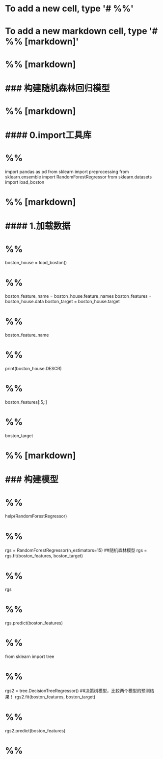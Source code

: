 # To add a new cell, type '# %%'
# To add a new markdown cell, type '# %% [markdown]'
# %% [markdown]
# ### 构建随机森林回归模型
# %% [markdown]
# #### 0.import工具库

# %%
import pandas as pd
from sklearn import preprocessing
from sklearn.ensemble import RandomForestRegressor
from sklearn.datasets import load_boston

# %% [markdown]
# #### 1.加载数据

# %%
boston_house = load_boston()


# %%
boston_feature_name = boston_house.feature_names
boston_features = boston_house.data
boston_target = boston_house.target


# %%
boston_feature_name


# %%
print(boston_house.DESCR)


# %%
boston_features[:5,:]


# %%
boston_target

# %% [markdown]
# ### 构建模型

# %%
help(RandomForestRegressor)


# %%
rgs = RandomForestRegressor(n_estimators=15)  ##随机森林模型
rgs = rgs.fit(boston_features, boston_target)


# %%
rgs


# %%
rgs.predict(boston_features)


# %%
from sklearn import tree


# %%
rgs2 = tree.DecisionTreeRegressor()           ##决策树模型，比较两个模型的预测结果！
rgs2.fit(boston_features, boston_target)


# %%
rgs2.predict(boston_features)


# %%


